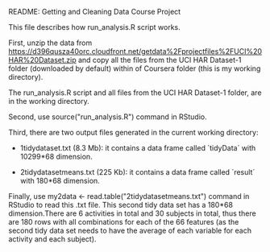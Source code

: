 README: Getting and Cleaning Data Course Project

This file describes how run_analysis.R script works.

First, unzip the data from https://d396qusza40orc.cloudfront.net/getdata%2Fprojectfiles%2FUCI%20HAR%20Dataset.zip and copy all the files from the UCI HAR Dataset-1 folder (downloaded by default) within of Coursera folder (this is my working directory).

The run_analysis.R script and all files from the UCI HAR Dataset-1 folder, are in the working directory.

Second, use source("run_analysis.R") command in RStudio. 

Third, there are two output files generated in the current working directory:

- 1tidydataset.txt (8.3 Mb): it contains a data frame called ´tidyData´ with 10299*68 dimension.

- 2tidydatasetmeans.txt (225 Kb): it contains a data frame called ´result´ with 180*68 dimension.

Finally, use my2data <- read.table("2tidydatasetmeans.txt") command in RStudio to read this .txt file. This second tidy data set has a 180*68 dimension.There are 6 activities in total and 30 subjects in total, thus there are 180 rows with all combinations for each of the 66 features (as the second tidy data set needs to have the average of each variable for each activity and each subject).